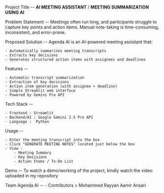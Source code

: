 Project Title -- **AI MEETING ASSISTANT** / **MEETING SUMMARIZATION USING AI**

Problem Statement -- Meetings often run long, and participants struggle to capture key points and action items. Manual note-taking is time-consuming, inconsistent, and error-prone.

Proposed Solution -- 
  Agenda AI is an AI-powered meeting assistant that:
  
    - Automatically summarizes meeting transcripts  
    - Extracts key decisions  
    - Generates structured action items with assignees and deadlines  

Features -- 

    - Automatic transcript summarization  
    - Extraction of key decisions 
    - Action item generation (with assignee + deadline)
    - Simple Streamlit web interface  
    - Powered by Gemini Pro API  

Tech Stack -- 

    - Frontend : Streamlit
    - Backend/AI : Google Gemini 2.5 Pro API  
    - Language :  Python

Usage -- 

    - Enter the meeting transcript into the box
    - Click "GENERATE MEETING NOTES" located just below the box
    - View : 
        - Meeting Summary
        - Key Decisions
        - Action Items / To-Do List 

Demo -- To watch a demo/working of the project, kindly watch the video uploaded in my repository

Team Agenda AI -- 
    - Contributors > Mohammed Rayyan Aamir Ansari
